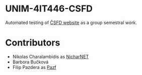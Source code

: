 # UNIM-4IT446-CSFD

Automated testing of [ČSFD website](https://www.csfd.cz/) as a group semestral work.

# Contributors

 - Nikolas Charalambidis as [NicharNET](https://github.com/NicharNET)
 - Barbora Bučková
 - Filip Pazdera as [Pazf](https://github.com/Pazf)
